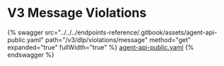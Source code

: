 # V3 Message Violations

{% swagger src="../../../endpoints-reference/.gitbook/assets/agent-api-public.yaml" path="/v3/dlp/violations/message" method="get" expanded="true" fullWidth="true" %}
[agent-api-public.yaml](../../../endpoints-reference/.gitbook/assets/agent-api-public.yaml)
{% endswagger %}
